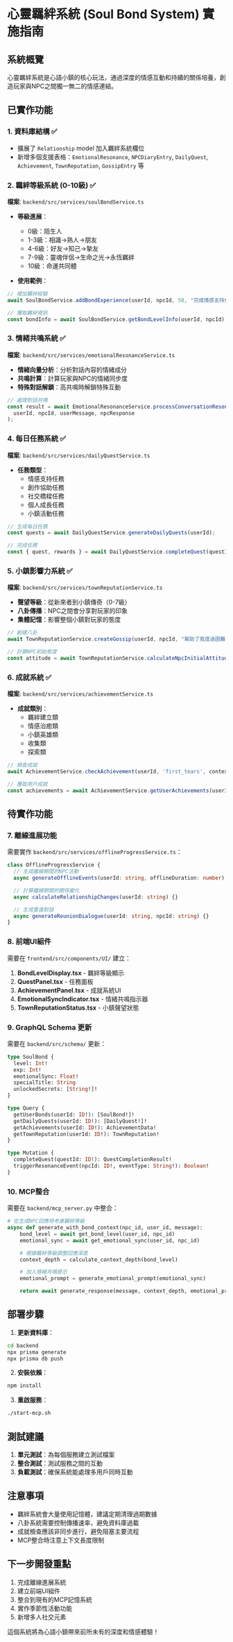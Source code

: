 # 心靈羈絆系統 (Soul Bond System) 實施指南

## 系統概覽

心靈羈絆系統是心語小鎮的核心玩法，通過深度的情感互動和持續的關係培養，創造玩家與NPC之間獨一無二的情感連結。

## 已實作功能

### 1. 資料庫結構 ✅
- 擴展了 `Relationship` model 加入羈絆系統欄位
- 新增多個支援表格：`EmotionalResonance`, `NPCDiaryEntry`, `DailyQuest`, `Achievement`, `TownReputation`, `GossipEntry` 等

### 2. 羈絆等級系統 (0-10級) ✅
**檔案**: `backend/src/services/soulBondService.ts`

- **等級進展**：
  - 0級：陌生人
  - 1-3級：相識→熟人→朋友
  - 4-6級：好友→知己→摯友
  - 7-9級：靈魂伴侶→生命之光→永恆羈絆
  - 10級：命運共同體

- **使用範例**：
```typescript
// 增加羈絆經驗
await SoulBondService.addBondExperience(userId, npcId, 50, "完成情感支持任務");

// 獲取羈絆資訊
const bondInfo = await SoulBondService.getBondLevelInfo(userId, npcId);
```

### 3. 情緒共鳴系統 ✅
**檔案**: `backend/src/services/emotionalResonanceService.ts`

- **情緒向量分析**：分析對話內容的情緒成分
- **共鳴計算**：計算玩家與NPC的情緒同步度
- **特殊對話解鎖**：高共鳴時解鎖特殊互動

```typescript
// 處理對話共鳴
const result = await EmotionalResonanceService.processConversationResonance(
  userId, npcId, userMessage, npcResponse
);
```

### 4. 每日任務系統 ✅
**檔案**: `backend/src/services/dailyQuestService.ts`

- **任務類型**：
  - 情感支持任務
  - 創作協助任務
  - 社交橋樑任務
  - 個人成長任務
  - 小鎮活動任務

```typescript
// 生成每日任務
const quests = await DailyQuestService.generateDailyQuests(userId);

// 完成任務
const { quest, rewards } = await DailyQuestService.completeQuest(questId, userId);
```

### 5. 小鎮影響力系統 ✅
**檔案**: `backend/src/services/townReputationService.ts`

- **聲望等級**：從新來者到小鎮傳奇（0-7級）
- **八卦傳播**：NPC之間會分享對玩家的印象
- **集體記憶**：影響整個小鎮對玩家的態度

```typescript
// 創建八卦
await TownReputationService.createGossip(userId, npcId, "幫助了我度過困難", 0.8);

// 計算NPC初始態度
const attitude = await TownReputationService.calculateNpcInitialAttitude(npcId, userId);
```

### 6. 成就系統 ✅
**檔案**: `backend/src/services/achievementService.ts`

- **成就類別**：
  - 羈絆建立類
  - 情感治癒類
  - 小鎮英雄類
  - 收集類
  - 探索類

```typescript
// 檢查成就
await AchievementService.checkAchievement(userId, 'first_tears', context);

// 獲取用戶成就
const achievements = await AchievementService.getUserAchievements(userId);
```

## 待實作功能

### 7. 離線進展功能
需要實作 `backend/src/services/offlineProgressService.ts`：

```typescript
class OfflineProgressService {
  // 生成離線期間的NPC活動
  async generateOfflineEvents(userId: string, offlineDuration: number) {}

  // 計算離線期間的關係變化
  async calculateRelationshipChanges(userId: string) {}

  // 生成重逢對話
  async generateReunionDialogue(userId: string, npcId: string) {}
}
```

### 8. 前端UI組件
需要在 `frontend/src/components/UI/` 建立：

1. **BondLevelDisplay.tsx** - 羈絆等級顯示
2. **QuestPanel.tsx** - 任務面板
3. **AchievementPanel.tsx** - 成就系統UI
4. **EmotionalSyncIndicator.tsx** - 情緒共鳴指示器
5. **TownReputationStatus.tsx** - 小鎮聲望狀態

### 9. GraphQL Schema 更新
需要在 `backend/src/schema/` 更新：

```graphql
type SoulBond {
  level: Int!
  exp: Int!
  emotionalSync: Float!
  specialTitle: String
  unlockedSecrets: [String!]!
}

type Query {
  getUserBonds(userId: ID!): [SoulBond!]!
  getDailyQuests(userId: ID!): [DailyQuest!]!
  getAchievements(userId: ID!): AchievementData!
  getTownReputation(userId: ID!): TownReputation!
}

type Mutation {
  completeQuest(questId: ID!): QuestCompletionResult!
  triggerResonanceEvent(npcId: ID!, eventType: String!): Boolean!
}
```

### 10. MCP整合
需要在 `backend/mcp_server.py` 中整合：

```python
# 在生成NPC回應時考慮羈絆等級
async def generate_with_bond_context(npc_id, user_id, message):
    bond_level = await get_bond_level(user_id, npc_id)
    emotional_sync = await get_emotional_sync(user_id, npc_id)

    # 根據羈絆等級調整回應深度
    context_depth = calculate_context_depth(bond_level)

    # 加入情緒共鳴提示
    emotional_prompt = generate_emotional_prompt(emotional_sync)

    return await generate_response(message, context_depth, emotional_prompt)
```

## 部署步驟

1. **更新資料庫**：
```bash
cd backend
npx prisma generate
npx prisma db push
```

2. **安裝依賴**：
```bash
npm install
```

3. **重啟服務**：
```bash
./start-mcp.sh
```

## 測試建議

1. **單元測試**：為每個服務建立測試檔案
2. **整合測試**：測試服務之間的互動
3. **負載測試**：確保系統能處理多用戶同時互動

## 注意事項

- 羈絆系統會大量使用記憶體，建議定期清理過期數據
- 八卦系統需要控制傳播速率，避免資料庫過載
- 成就檢查應該非同步進行，避免阻塞主要流程
- MCP整合時注意上下文長度限制

## 下一步開發重點

1. 完成離線進展系統
2. 建立前端UI組件
3. 整合到現有的MCP記憶系統
4. 實作季節性活動功能
5. 新增多人社交元素

這個系統將為心語小鎮帶來前所未有的深度和情感體驗！